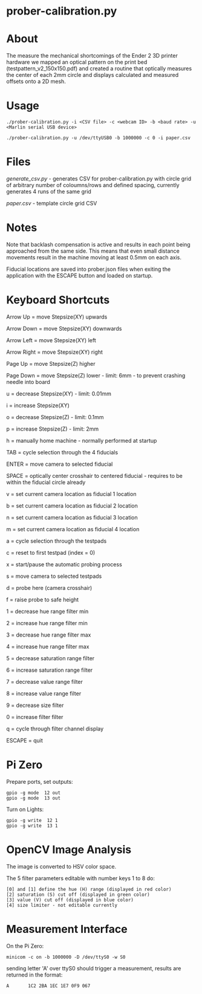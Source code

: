 # prober-calibration.py

# About
The measure the mechanical shortcomings of the Ender 2 3D printer hardware we mapped an optical pattern on the print bed (testpattern_v2_150x150.pdf) and created a routine that optically measures the center of each 2mm circle and displays calculated and measured offsets onto a 2D mesh.

# Usage
```
./prober-calibration.py -i <CSV file> -c <webcam ID> -b <baud rate> -u <Marlin serial USB device>

./prober-calibration.py -u /dev/ttyUSB0 -b 1000000 -c 0 -i paper.csv
```

# Files

*generate_csv.py* - generates CSV for prober-calibration.py with circle grid of arbitrary number of coloumns/rows and defined spacing, currently generates 4 runs of the same grid

*paper.csv* - template circle grid CSV


# Notes
Note that backlash compensation is active and results in each point 
being approached from the same side. This means that even small distance movements result 
in the machine moving at least 0.5mm on each axis.

Fiducial locations are saved into prober.json files when exiting the application
with the ESCAPE button and loaded on startup.

# Keyboard Shortcuts
Arrow Up = move Stepsize(XY) upwards

Arrow Down = move Stepsize(XY) downwards

Arrow Left = move Stepsize(XY) left

Arrow Right = move Stepsize(XY) right

Page Up = move Stepsize(Z) higher

Page Down = move Stepsize(Z) lower - limit: 6mm - to prevent crashing needle into board

u = decrease Stepsize(XY) - limit: 0.01mm

i = increase Stepsize(XY)

o = decrease Stepsize(Z) - limit: 0.1mm

p = increase Stepsize(Z) - limit: 2mm

h = manually home machine - normally performed at startup

TAB = cycle selection through the 4 fiducials

ENTER = move camera to selected fiducial

SPACE = optically center crosshair to centered fiducial - requires to be within the fiducial circle already

v = set current camera location as fiducial 1 location

b = set current camera location as fiducial 2 location

n = set current camera location as fiducial 3 location

m = set current camera location as fiducial 4 location

a = cycle selection through the testpads

c = reset to first testpad (index = 0)

x = start/pause the automatic probing process

s = move camera to selected testpads

d = probe here (camera crosshair)

f = raise probe to safe height

1 = decrease hue range filter min

2 = increase hue range filter min

3 = decrease hue range filter max

4 = increase hue range filter max

5 = decrease saturation range filter

6 = increase saturation range filter

7 = decrease value range filter

8 = increase value range filter

9 = decrease size filter

0 = increase filter filter

q = cycle through filter channel display

ESCAPE = quit

# Pi Zero
Prepare ports, set outputs:
```
gpio -g mode  12 out
gpio -g mode  13 out
```

Turn on Lights:
```
gpio -g write  12 1
gpio -g write  13 1
```

# OpenCV Image Analysis
The image is converted to HSV color space.

The 5 filter parameters editable with number keys 1 to 8 do:
```
[0] and [1] define the hue (H) range (displayed in red color)
[2] saturation (S) cut off (displayed in green color)
[3] value (V) cut off (displayed in blue color)
[4] size limiter - not editable currently
```

# Measurement Interface
On the Pi Zero:
```
minicom -c on -b 1000000 -D /dev/ttyS0 -w S0
```
sending letter 'A' over ttyS0 should trigger a measurement, results are returned in the format:
```
A       1C2 2BA 1EC 1E7 0F9 067
```
